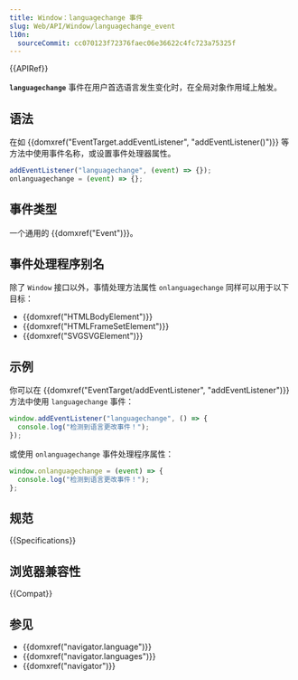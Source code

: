 ```yaml
---
title: Window：languagechange 事件
slug: Web/API/Window/languagechange_event
l10n:
  sourceCommit: cc070123f72376faec06e36622c4fc723a75325f
---
```


{{APIRef}}

**`languagechange`** 事件在用户首选语言发生变化时，在全局对象作用域上触发。

## 语法

在如 {{domxref("EventTarget.addEventListener", "addEventListener()")}} 等方法中使用事件名称，或设置事件处理器属性。

```js
addEventListener("languagechange", (event) => {});
onlanguagechange = (event) => {};
```

## 事件类型

一个通用的 {{domxref("Event")}}。

## 事件处理程序别名

除了 `Window` 接口以外，事情处理方法属性 `onlanguagechange` 同样可以用于以下目标：

- {{domxref("HTMLBodyElement")}}
- {{domxref("HTMLFrameSetElement")}}
- {{domxref("SVGSVGElement")}}

## 示例

你可以在 {{domxref("EventTarget/addEventListener", "addEventListener")}} 方法中使用 `languagechange` 事件：

```js
window.addEventListener("languagechange", () => {
  console.log("检测到语言更改事件！");
});
```

或使用 `onlanguagechange` 事件处理程序属性：

```js
window.onlanguagechange = (event) => {
  console.log("检测到语言更改事件！");
};
```

## 规范

{{Specifications}}

## 浏览器兼容性

{{Compat}}

## 参见

- {{domxref("navigator.language")}}
- {{domxref("navigator.languages")}}
- {{domxref("navigator")}}
